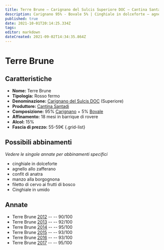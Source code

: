 ```yaml
---
title: Terre Brune – Carignano del Sulcis Superiore DOC – Cantina Santadi – Sardegna (IT) – 55-59€ – 4★-5★
description: Carignano 95% - Bovale 5% | Cinghiale in dolceforte – agnello allo zafferano – Confit di anatra – Manzo alla borgognona – Filetto di cervo ai frutti di bosco – Cinghiale in umido
published: true
date: 2021-10-01T20:14:25.334Z
tags: 
editor: markdown
dateCreated: 2021-09-02T14:34:35.864Z
---
```


# Terre Brune

## Caratteristiche
- **Nome:** Terre Brune 
- **Tipologia:** Rosso fermo
- **Denominazione:** [Carignano del Sulcis DOC](/denominazioni/Italia/Sardegna/DOC/Carignano-del-Sulcis) (Superiore)
- **Produttore:** [Cantina Santadi](/produttori/Italia/Sardegna/Cantina-Santadi) 
- **Composizione:** 95% [Carignano](/vitigni/Italia/carignano) + 5% [Bovale](/vitigni/Italia/bovale)
- **Affinamento:** 18 mesi in barrique di rovere
- **Alcol:** 15%
- **Fascia di prezzo:** 55-59€
{.grid-list}



## Possibili abbinamenti
*Vedere le singole annate per abbinamenti specifici*

- cinghiale in dolceforte
- agnello allo zafferano 
- confit di anatra
- manzo alla borgognona
- filetto di cervo ai frutti di bosco
- Cinghiale in umido

## Annate
- Terre Brune [2012](vini/Italia/Sardegna/Cantina-Santadi/Terre-Brune/2012) -- <span class="star-4"></span> -- 90/100
- Terre Brune [2013](vini/Italia/Sardegna/Cantina-Santadi/Terre-Brune/2013) -- <span class="star-5"></span> -- 92/100
- Terre Brune [2014](vini/Italia/Sardegna/Cantina-Santadi/Terre-Brune/2014) -- <span class="star-5"></span> -- 95/100
- Terre Brune [2015](vini/Italia/Sardegna/Cantina-Santadi/Terre-Brune/2015) -- <span class="star-5"></span> -- 93/100
- Terre Brune [2016](vini/Italia/Sardegna/Cantina-Santadi/Terre-Brune/2016) -- <span class="star-5"></span> -- 93/100
- Terre Brune [2017](vini/Italia/Sardegna/Cantina-Santadi/Terre-Brune/2017) -- <span class="star-5"></span> -- 95/100


